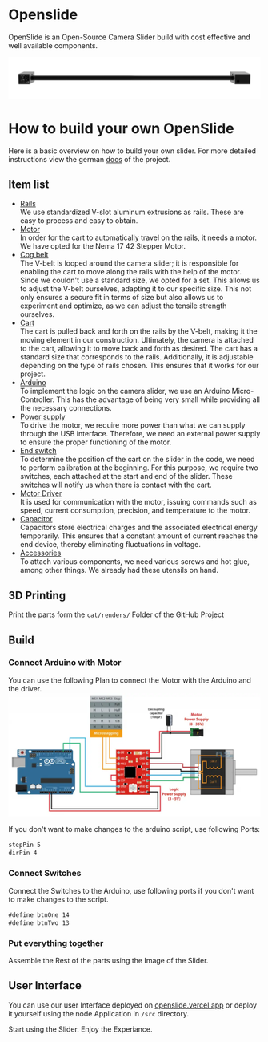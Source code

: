 # Openslide

OpenSlide is an Open-Source Camera Slider build with cost effective and well available components.

![](public/v3.png)

# How to build your own OpenSlide
Here is a basic overview on how to build your own slider. For more detailed instructions view the german [docs](doc.pdf) of the project.

## Item list

- [Rails]()  
    We use standardized V-slot aluminum extrusions as rails. These are easy to process and
    easy to obtain.
- [Motor](https://a.aliexpress.com/_mMwP7J2)  
    In order for the cart to automatically travel on the rails, it needs a motor. We have opted for the Nema 17 42 Stepper Motor.
- [Cog belt](https://a.aliexpress.com/_mKwwtJ2)  
    The V-belt is looped around the camera slider; it is responsible for enabling the cart to move along the rails with the help of the motor. Since we couldn't use a standard size, we opted for a set. This allows us to adjust the V-belt ourselves, adapting it to our specific size. This not only ensures a secure fit in terms of size but also allows us to experiment and optimize, as we can adjust the tensile strength ourselves.
- [Cart](https://a.aliexpress.com/_mOrK72g)  
    The cart is pulled back and forth on the rails by the V-belt, making it the moving element in our construction. Ultimately, the camera is attached to the cart, allowing it to move back and forth as desired. The cart has a standard size that corresponds to the rails. Additionally, it is adjustable depending on the type of rails chosen. This ensures that it works for our project.
- [Arduino]()  
    To implement the logic on the camera slider, we use an Arduino Micro-Controller. This has the advantage of being very small while providing all the necessary connections.
- [Power supply](https://a.aliexpress.com/_mNNVPCc)  
    To drive the motor, we require more power than what we can supply through the USB interface. Therefore, we need an external power supply to ensure the proper functioning of the motor.
- [End switch]()  
    To determine the position of the cart on the slider in the code, we need to perform calibration at the beginning. For this purpose, we require two switches, each attached at the start and end of the slider. These switches will notify us when there is contact with the cart.
- [Motor Driver](https://a.aliexpress.com/_m0FvBMk)  
    It is used for communication with the motor, issuing commands such as speed, current consumption, precision, and temperature to the motor.
- [Capacitor]()  
    Capacitors store electrical charges and the associated electrical energy temporarily. This ensures that a constant amount of current reaches the end device, thereby eliminating fluctuations in voltage.
- [Accessories]()  
    To attach various components, we need various screws and hot glue, among other things. We already had these utensils on hand.

## 3D Printing
Print the parts form the `cat/renders/` Folder of the GitHub Project

## Build
### Connect Arduino with Motor 
You can use the following Plan to connect the Motor with the Arduino and the driver.
![](public/A4988-and-Arduino-Connection-Wiring-Diagram-1024x501.webp)

If you don't want to make changes to the arduino script, use following Ports:

```text
stepPin 5
dirPin 4
```

### Connect Switches
Connect the Switches to the Arduino, use following ports if you don't want to make changes to the script.

```text
#define btnOne 14
#define btnTwo 13
```

### Put everything together

Assemble the Rest of the parts using the Image of the Slider.



## User Interface

You can use our user Interface deployed on [openslide.vercel.app](openslide.vercel.app) or deploy it yourself using the node Application in `/src` directory.


Start using the Slider. Enjoy the Experiance.
